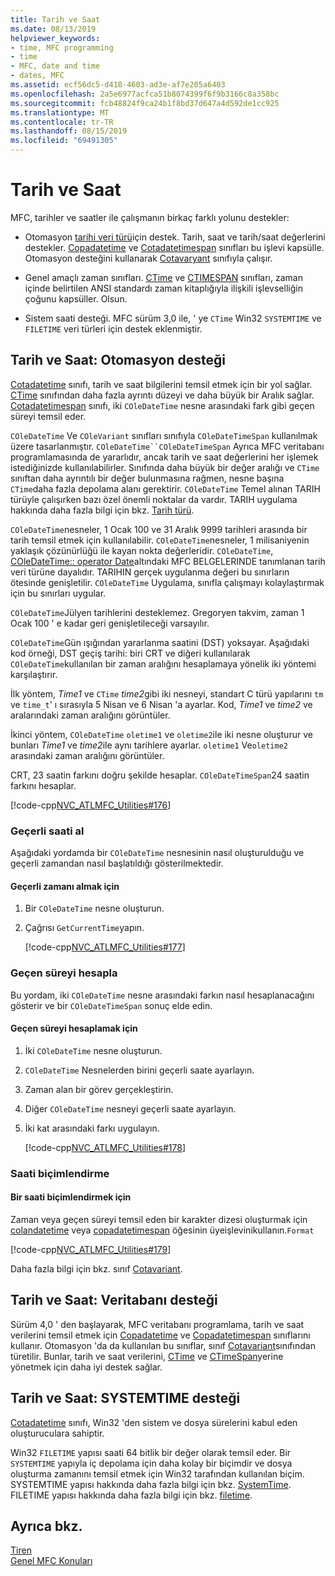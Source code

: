 ```yaml
---
title: Tarih ve Saat
ms.date: 08/13/2019
helpviewer_keywords:
- time, MFC programming
- time
- MFC, date and time
- dates, MFC
ms.assetid: ecf56dc5-d418-4603-ad3e-af7e205a6403
ms.openlocfilehash: 2a5e6977acfca51b8074399f6f9b3166c8a358bc
ms.sourcegitcommit: fcb48824f9ca24b1f8bd37d647a4d592de1cc925
ms.translationtype: MT
ms.contentlocale: tr-TR
ms.lasthandoff: 08/15/2019
ms.locfileid: "69491305"
---
```

# <a name="date-and-time"></a>Tarih ve Saat

MFC, tarihler ve saatler ile çalışmanın birkaç farklı yolunu destekler:

- Otomasyon [tarihi veri türü](../atl-mfc-shared/date-type.md)için destek. Tarih, saat ve tarih/saat değerlerini destekler. [Copadatetime](../atl-mfc-shared/reference/coledatetime-class.md) ve [Cotadatetimespan](../atl-mfc-shared/reference/coledatetimespan-class.md) sınıfları bu işlevi kapsülle. Otomasyon desteğini kullanarak [Cotavaryant](../mfc/reference/colevariant-class.md) sınıfıyla çalışır.

- Genel amaçlı zaman sınıfları. [CTime](../atl-mfc-shared/reference/ctime-class.md) ve [CTIMESPAN](../atl-mfc-shared/reference/ctimespan-class.md) sınıfları, zaman içinde belirtilen ANSI standardı zaman kitaplığıyla ilişkili işlevselliğin çoğunu kapsüller. Olsun.

- Sistem saati desteği. MFC sürüm 3,0 ile, ' ye `CTime` Win32 `SYSTEMTIME` ve `FILETIME` veri türleri için destek eklenmiştir.

## <a name="date-and-time-automation-support"></a>Tarih ve Saat: Otomasyon desteği

[Cotadatetime](../atl-mfc-shared/reference/coledatetime-class.md) sınıfı, tarih ve saat bilgilerini temsil etmek için bir yol sağlar. [CTime](../atl-mfc-shared/reference/ctime-class.md) sınıfından daha fazla ayrıntı düzeyi ve daha büyük bir Aralık sağlar. [Cotadatetimespan](../atl-mfc-shared/reference/coledatetimespan-class.md) sınıfı, iki `COleDateTime` nesne arasındaki fark gibi geçen süreyi temsil eder.

`COleDateTime` Ve `COleVariant` sınıfları sınıfıyla `COleDateTimeSpan` kullanılmak üzere tasarlanmıştır. `COleDateTime``COleDateTimeSpan` Ayrıca MFC veritabanı programlamasında de yararlıdır, ancak tarih ve saat değerlerini her işlemek istediğinizde kullanılabilirler. Sınıfında daha büyük bir değer aralığı ve `CTime` sınıftan daha ayrıntılı bir değer bulunmasına rağmen, nesne başına `CTime`daha fazla depolama alanı gerektirir. `COleDateTime` Temel alınan TARIH türüyle çalışırken bazı özel önemli noktalar da vardır. TARIH uygulama hakkında daha fazla bilgi için bkz. [Tarih türü](../atl-mfc-shared/date-type.md).

`COleDateTime`nesneler, 1 Ocak 100 ve 31 Aralık 9999 tarihleri arasında bir tarih temsil etmek için kullanılabilir. `COleDateTime`nesneler, 1 milisaniyenin yaklaşık çözünürlüğü ile kayan nokta değerleridir. `COleDateTime`, [COleDateTime:: operator Date](../atl-mfc-shared/reference/coledatetime-class.md#operator_date)altındaki MFC BELGELERINDE tanımlanan tarih veri türüne dayalıdır. TARIHIN gerçek uygulanma değeri bu sınırların ötesinde genişletilir. `COleDateTime` Uygulama, sınıfla çalışmayı kolaylaştırmak için bu sınırları uygular.

`COleDateTime`Jülyen tarihlerini desteklemez. Gregoryen takvim, zaman 1 Ocak 100 ' e kadar geri genişletileceği varsayılır.

`COleDateTime`Gün ışığından yararlanma saatini (DST) yoksayar. Aşağıdaki kod örneği, DST geçiş tarihi: biri CRT ve diğeri kullanılarak `COleDateTime`kullanılan bir zaman aralığını hesaplamaya yönelik iki yöntemi karşılaştırır.

İlk yöntem, *Time1* ve `CTime` *time2*gibi iki nesneyi, standart C türü yapılarını `tm` ve `time_t`' ı sırasıyla 5 Nisan ve 6 Nisan 'a ayarlar. Kod, *Time1* ve *time2* ve aralarındaki zaman aralığını görüntüler.

İkinci yöntem, `COleDateTime` `oletime1` ve `oletime2`ile iki nesne oluşturur ve bunları *Time1* ve *time2*ile aynı tarihlere ayarlar. `oletime1` Ve`oletime2` arasındaki zaman aralığını görüntüler.

CRT, 23 saatin farkını doğru şekilde hesaplar. `COleDateTimeSpan`24 saatin farkını hesaplar.

[!code-cpp[NVC_ATLMFC_Utilities#176](../atl-mfc-shared/codesnippet/cpp/date-and-time-automation-support_1.cpp)]

### <a name="get-the-current-time"></a>Geçerli saati al

Aşağıdaki yordamda bir `COleDateTime` nesnesinin nasıl oluşturulduğu ve geçerli zamandan nasıl başlatıldığı gösterilmektedir.

#### <a name="to-get-the-current-time"></a>Geçerli zamanı almak için

1. Bir `COleDateTime` nesne oluşturun.

1. Çağrısı `GetCurrentTime`yapın.

   [!code-cpp[NVC_ATLMFC_Utilities#177](../atl-mfc-shared/codesnippet/cpp/current-time-automation-classes_1.cpp)]

### <a name="calculate-elapsed-time"></a>Geçen süreyi hesapla

Bu yordam, iki `COleDateTime` nesne arasındaki farkın nasıl hesaplanacağını gösterir ve bir `COleDateTimeSpan` sonuç elde edin.

#### <a name="to-calculate-elapsed-time"></a>Geçen süreyi hesaplamak için

1. İki `COleDateTime` nesne oluşturun.

1. `COleDateTime` Nesnelerden birini geçerli saate ayarlayın.

1. Zaman alan bir görev gerçekleştirin.

1. Diğer `COleDateTime` nesneyi geçerli saate ayarlayın.

1. İki kat arasındaki farkı uygulayın.

   [!code-cpp[NVC_ATLMFC_Utilities#178](../atl-mfc-shared/codesnippet/cpp/elapsed-time-automation-classes_1.cpp)]

### <a name="format-a-time"></a>Saati biçimlendirme

#### <a name="to-format-a-time"></a>Bir saati biçimlendirmek için

Zaman veya geçen süreyi temsil eden bir karakter dizesi oluşturmak için [colandatetime](../atl-mfc-shared/reference/coledatetime-class.md) veya [copadatetimespan](../atl-mfc-shared/reference/coledatetimespan-class.md) öğesinin üyeişlevinikullanın.`Format`

   [!code-cpp[NVC_ATLMFC_Utilities#179](../atl-mfc-shared/codesnippet/cpp/formatting-time-automation-classes_1.cpp)]

Daha fazla bilgi için bkz. sınıf [Cotavariant](../mfc/reference/colevariant-class.md).

## <a name="date-and-time-database-support"></a>Tarih ve Saat: Veritabanı desteği

Sürüm 4,0 ' den başlayarak, MFC veritabanı programlama, tarih ve saat verilerini temsil etmek için [Copadatetime](../atl-mfc-shared/reference/coledatetime-class.md) ve [Copadatetimespan](../atl-mfc-shared/reference/coledatetimespan-class.md) sınıflarını kullanır. Otomasyon 'da da kullanılan bu sınıflar, sınıf [Cotavariant](../mfc/reference/colevariant-class.md)sınıfından türetilir. Bunlar, tarih ve saat verilerini, [CTime](../atl-mfc-shared/reference/ctime-class.md) ve [CTimeSpan](../atl-mfc-shared/reference/ctimespan-class.md)yerine yönetmek için daha iyi destek sağlar.

## <a name="date-and-time-systemtime-support"></a>Tarih ve Saat: SYSTEMTIME desteği

[Cotadatetime](../atl-mfc-shared/reference/coledatetime-class.md) sınıfı, Win32 'den sistem ve dosya sürelerini kabul eden oluşturuculara sahiptir.

Win32 `FILETIME` yapısı saati 64 bitlik bir değer olarak temsil eder. Bir `SYSTEMTIME` yapıyla iç depolama için daha kolay bir biçimdir ve dosya oluşturma zamanını temsil etmek için Win32 tarafından kullanılan biçim. SYSTEMTIME yapısı hakkında daha fazla bilgi için bkz. [SystemTime](/windows/desktop/api/minwinbase/ns-minwinbase-systemtime). FILETIME yapısı hakkında daha fazla bilgi için bkz. [filetime](/windows/desktop/api/minwinbase/ns-minwinbase-filetime).

## <a name="see-also"></a>Ayrıca bkz.

[Tiren](../mfc/mfc-concepts.md)\
[Genel MFC Konuları](../mfc/general-mfc-topics.md)
